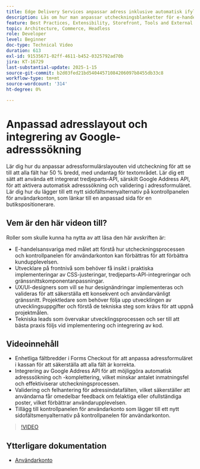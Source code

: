 ```yaml
---
title: Edge Delivery Services anpassar adress inklusive automatisk ifyllnad
description: Läs om hur man anpassar utcheckningsblanketter för e-handel och integrerar Google Address Lookup för att förbättra användarupplevelsen och minska antalet inmatningsfel.
feature: Best Practices, Extensibility, Storefront, Tools and External Services
topic: Architecture, Commerce, Headless
role: Developer
level: Beginner
doc-type: Technical Video
duration: 613
exl-id: 91535671-02ff-4611-b452-0325792ad70b
jira: KT-16729
last-substantial-update: 2025-1-15
source-git-commit: b2d03fed21bd54044571084206097b8455db33c8
workflow-type: tm+mt
source-wordcount: '314'
ht-degree: 0%

---
```



# Anpassad adresslayout och integrering av Google-adresssökning

Lär dig hur du anpassar adressformulärslayouten vid utcheckning för att se till att alla fält har 50 % bredd, med undantag för textområdet. Lär dig ett sätt att använda ett integrerat tredjeparts-API, särskilt Google Address API, för att aktivera automatisk adresssökning och validering i adressformuläret. &#x200B; Lär dig hur du lägger till ett nytt sidofältsmenyalternativ på kontrollpanelen för användarkonton, som länkar till en anpassad sida för en butikspositionerare.

## Vem är den här videon till?

Roller som skulle kunna ha nytta av att läsa den här avskriften är:

* E-handelsansvariga med målet att förstå hur utcheckningsprocessen och kontrollpanelen för användarkonton kan förbättras för att förbättra kundupplevelsen.
* Utvecklare på frontnivå som behöver få insikt i praktiska implementeringar av CSS-justeringar, tredjeparts-API-integreringar och gränssnittskomponentanpassningar.
* UX/UI-designers som vill se hur designändringar implementeras och valideras för att säkerställa ett konsekvent och användarvänligt gränssnitt.
Projektledare som behöver följa upp utvecklingen av utvecklingsuppgifter och förstå de tekniska steg som krävs för att uppnå projektmålen.
* Tekniska leads som övervakar utvecklingsprocessen och ser till att bästa praxis följs vid implementering och integrering av kod.


## Videoinnehåll

* Enhetliga fältbredder i Forms Checkout för att anpassa adressformuläret i kassan för att säkerställa att alla fält är korrekta.
* Integrering av Google Address API för att möjliggöra automatisk adresssökning och -komplettering, vilket minskar antalet inmatningsfel och effektiviserar utcheckningsprocessen.
* Validering och felhantering för adressindatafälten, vilket säkerställer att användarna får omedelbar feedback om felaktiga eller ofullständiga poster, vilket förbättrar användarupplevelsen.
* Tillägg till kontrollpanelen för användarkonto som lägger till ett nytt sidofältsmenyalternativ på kontrollpanelen för användarkonton.

>[!VIDEO](https://video.tv.adobe.com/v/3442787?learn=on)

## Ytterligare dokumentation

* [Användarkonto](https://experienceleague.adobe.com/developer/commerce/storefront/dropins/user-account/tutorials/)
